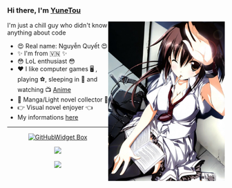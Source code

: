 ### Hi there, I'm [YuneTou](https://www.facebook.com/WuyetLun4)

<img align="right" width="270" alt="YuneTou" src="https://github.com/MaXoVN/MaXoVN/blob/main/MinakamiYuki.jpg?raw=true">

I'm just a chill guy who didn't know anything about code 

- 😍 Real name: Nguyễn Quyết 😍
- ✨ I'm from 🇻🇳 ✨
- 😳 LoL enthusiast 😳
- ❤️ I like computer games 🖥️ , playing ⚽, sleeping in 🛌 and watching 📺 [Anime](<https://en.wikipedia.org/wiki/Anime>)
- 📖 Manga/Light novel collector 📖
- 👉 Visual novel enjoyer 👈
-  My informations [here](https://maxovn.github.io/)


---

<p align="center">
  <a href="https://github.com/Jurredr/github-widgetbox">
    <img width="60%" height="60%" src="https://github-widgetbox.vercel.app/api/skills/?names=java,html&includeNames=true" alt="GitHubWidget Box"></p>
  
<p align = "center"><img src = "https://github-readme-stats.vercel.app/api?username=MaXoVN&bg_color=30,e96443,904e95&title_color=fff&text_color=fff"></p>

<p align = "center"><img src = "https://streak-stats.demolab.com/?user=MaXoVN&theme=dracula&hide_border=true"></p>

